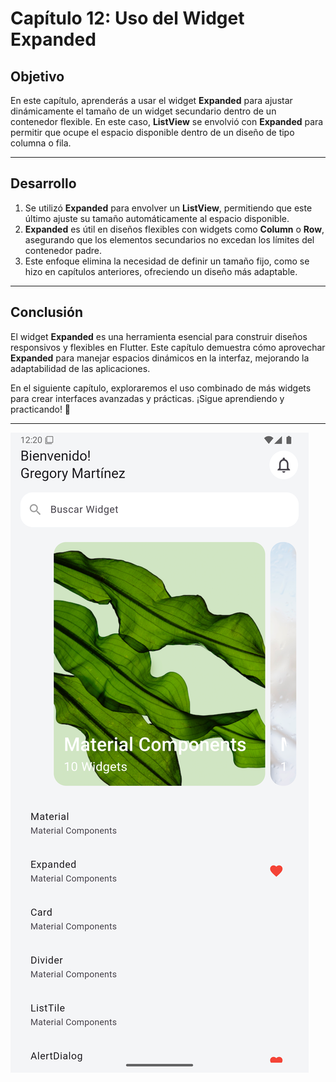 # Capítulo 12: Uso del Widget Expanded

## Objetivo

En este capítulo, aprenderás a usar el widget **Expanded** para ajustar dinámicamente el tamaño de un widget secundario dentro de un contenedor flexible. En este caso, **ListView** se envolvió con **Expanded** para permitir que ocupe el espacio disponible dentro de un diseño de tipo columna o fila.

---

## Desarrollo

1. Se utilizó **Expanded** para envolver un **ListView**, permitiendo que este último ajuste su tamaño automáticamente al espacio disponible.
2. **Expanded** es útil en diseños flexibles con widgets como **Column** o **Row**, asegurando que los elementos secundarios no excedan los límites del contenedor padre.
3. Este enfoque elimina la necesidad de definir un tamaño fijo, como se hizo en capítulos anteriores, ofreciendo un diseño más adaptable.

---

## Conclusión

El widget **Expanded** es una herramienta esencial para construir diseños responsivos y flexibles en Flutter. Este capítulo demuestra cómo aprovechar **Expanded** para manejar espacios dinámicos en la interfaz, mejorando la adaptabilidad de las aplicaciones.

En el siguiente capítulo, exploraremos el uso combinado de más widgets para crear interfaces avanzadas y prácticas. ¡Sigue aprendiendo y practicando! 🚀

---

![Cap12](readme_assets/cap12.png)
